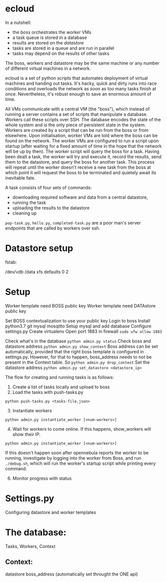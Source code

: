 # ecloud

In a nutshell:

* the *boss* orchestrates the *worker* VMs
* a task queue is stored in a database
* results are stored on the *datastore*
* tasks are stored in a queue and are run in parallel
* tasks may depend on the results of other tasks

The boss, workers and datastore may be the same machine or any number of different virtual machines in a network.

ecloud is a set of python scripts that automates deployment of virtual machines and handing out tasks. It's hacky, quick and dirty runs into race conditions and overloads the network as soon as too many tasks finish at once. Nevertheless, it's robust enough to save an enormous amount of time.

All VMs communicate with a central VM (the "boss"), which instead of running a server contains a set of scripts that manipulate a database. Workers call these scripts over SSH. The database encodes the state of the whole system and is the only piece of persistent state in the system. Workers are created by a script that can be run from the boss or from elsewhere. Upon initialisation, worker VMs are told where the boss can be found on the network. The worker VMs are configured to run a script upon startup (after waiting for a fixed amount of time in the hope that the network will be up by then). The worker script will query the boss for a task. Having been dealt a task, the worker will try and execute it, record the results, send them to the datastore, and query the boss for another task. This process will repeat until the worker doesn't receive a new task from the boss at which point it will request the boss to be terminated and quietely await its inevitable fate.

A task consists of four sets of commands:

* downloading required software and data from a central datastore,  
* running the task
* uploading the results to the datastore
* cleaning up

`pop-task.py`, `hello.py`, `completed-task.py` are a poor man's server endpoints that are called by workers over ssh.

# Datastore setup

fstab:

/dev/vdb        /data           xfs     defaults           0       2

# Setup

Worker template need BOSS public key
Worker template need DATAstore public key

Set BOSS contextualization to use your public key
Login to boss
Install python3.7 git mysql mosqitto
Setup mysql and add database
Configure settings.py
Create virtualenv
Open port 1883 in firewall
```sudo ufw allow 1883```

Check what's in the database
```python admin.py status```
Check boss and datastore address
```python admin.py show_context```
Boss address can be set automatically, provided that the right boss template is configured in settings.py.
However, for that to happen, boss_address needs to not be present in the Context table.
So
```python admin.py drop_context```
Set the datastore address
```python admin.py set_datastore <datastore_ip>```

The flow for creating and running tasks is as follows:

1. Create a list of tasks locally and upload to boss
2. Load the tasks with push-tasks.py

```
python push-tasks.py <tasks-file.json>
```

3. Instantiate workers 

```
python admin.py instantiate_worker [<num-workers>]
```

4. Wait for workers to come online. If this happens, show_workers will show their IP.

```
python admin.py instantiate_worker [<num-workers>]
```

If this doesn't happen soon after opennebula reports the worker to be running, investigate by logging into the worker from Boss, and run `./debug.sh`, which will run the worker's startup script while printing every command.

6. Monitor progress with status




# Settings.py

Configuring datastore and worker templates

# The database:

Tasks, Workers, Context

## Context:

datastore
boss_address
(automatically set throught the ONE api)
